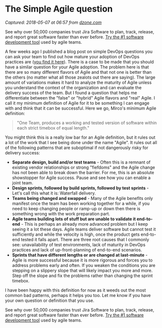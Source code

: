 # The Simple Agile question

_Captured: 2018-05-07 at 06:57 from [dzone.com](https://dzone.com/articles/the-simple-agile-question?edition=377214&utm_source=Daily%20Digest&utm_medium=email&utm_campaign=Daily%20Digest%202018-05-06)_

See why over 50,000 companies trust Jira Software to plan, track, release, and report great software faster than ever before. [Try the #1 software development tool](https://dzone.com/go?i=281431&u=https%3A%2F%2Fwww.atlassian.com%2Fsoftware%2Fjira%3Futm_source%3Ddzone%26utm_medium%3Ddisplay%26utm_campaign%3Djira_adexp-psa-exp_global-eng_dzone-pre-post-roll-text%26utm_term%3DTry-the-number-one-software-development) used by agile teams.

A few weeks ago I published a blog post on simple DevOps questions you can ask your team to find out how mature your adoption of DevOps practices are ([you find it here](https://notafactoryanymore.com/2018/03/01/mircos-self-assessment-questions-of-devops-maturity/)). There is a case to be made that you should have a similar question for your Agile adoption. The problem here is that there are so many different flavors of Agile and that not one is better than the others (no matter what all those zealots out there are saying). The large amount of variations makes it hard to analyze the maturity of Agile unless you understand the context of the organization and can evaluate the delivery success of the team. But I found a question that helps me differentiate between the "false" or "hybrid" Agile flavors and "real" Agile. I call it my minimum definition of Agile for it to be something I can engage with and think that it can be successful. Here we go, Mirco's minimum Agile definition:

> "One Team, produces a working and tested version of software within each strict timebox of equal length."

You might think this is a really low bar for an Agile definition, but it rules out a lot of the work that I see being done under the name "Agile". It rules out all of the following patterns that are suboptimal if not dangerously risky for delivery success:

  * **Separate design, build and/or test teams** - Often this is a remnant of existing vendor relationships or strong "fiefdoms" and the Agile change has not been able to break down the barrier. For me, this is an absolute showstopper for Agile success. Pause and see how you can enable a joint team.
  * **Design sprints, followed by build sprints, followed by test sprints** - Let's call this what it is: Waterfall delivery.
  * **Teams being changed and swapped** - Many of the Agile benefits only manifest once the team has been working together for a while, if you need to keep changing people or ramp-up or down then there is something wrong with the work preparation part.
  * **Agile teams building lots of stuff but are unable to validate it end-to-end** - This is perhaps an already more advanced problem but I keep seeing it a lot these days. Agile teams deliver software but cannot test it sufficiently and while the velocity is high, once the product gets end-to-end tested it falls apart. There are three root causes that I commonly see: unavailability of test environments, lack of maturity in DevOps practices and lack of up-front-planning of end-to-end scenarios.
  * **Sprints that have different lengths or are changed at last-minute** - Agile is more successful because it is more rigorous and forces you to address problems early and often. If you weaken the conditions you are stepping on a slippery slope that will likely impact you more and more. Step off the slope and fix the problems rather than changing the sprint timebox.

I have been happy with this definition for now as it weeds out the most common bad patterns, perhaps it helps you too. Let me know if you have your own question or definition that you use.

See why over 50,000 companies trust Jira Software to plan, track, release, and report great software faster than ever before. [Try the #1 software development tool](https://dzone.com/go?i=281432&u=https%3A%2F%2Fwww.atlassian.com%2Fsoftware%2Fjira%3Futm_source%3Ddzone%26utm_medium%3Ddisplay%26utm_campaign%3Djira_adexp-psa-exp_global-eng_dzone-pre-post-roll-text%26utm_term%3DTry-the-number-one-software-development) used by agile teams.
